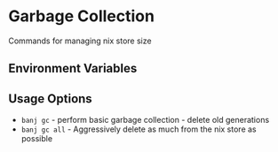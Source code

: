 # Garbage Collection

Commands for managing nix store size

## Environment Variables

## Usage Options

- `banj gc` - perform basic garbage collection - delete old generations
- `banj gc all` - Aggressively delete as much from the nix store as possible


